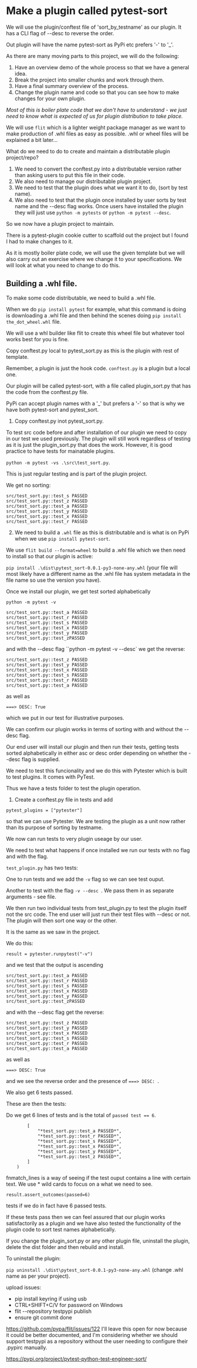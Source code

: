 # Make a plugin called pytest-sort

We will use the plugin/conftest file of 'sort_by_testname' as our plugin. It has a CLI flag of --desc to reverse the order.

Out plugin will have the name pytest-sort as PyPi etc prefers '-' to '_'.

As there are many moving parts to this project, we will do the following:

1. Have an overview demo of the whole process so that we have a general idea.
2. Break the project into smaller chunks and work through them.
3. Have a final summary overview of the process.
4. Change the plugin name and code so that you can see how to make changes for your own plugin.

  *Most of this is boiler plate code that we don't have to understand - we just need to know what is expected of us for plugin distribution to take place.*

We will use `flit` which is a lighter weight package manager as we want to make production of .whl files as easy as possible. .whl or wheel files will be explained a bit later...

What do we need to do to create and maintain a distributable plugin project/repo?

1. We need to convert the conftest.py into a distributable version rather than asking users to put this file in their code.
2. We also need to manage our distributable plugin project.
3. We need to test that the plugin does what we want it to do, (sort by test name).
4. We also need to test that the plugin once installed by user sorts by test name and the --desc flag works. Once users have installed the plugin they will just use `python -m pytests` or `python -m pytest --desc`.


So we now have a plugin project to maintain.

There is a pytest-plugin cookie cutter to scaffold out the project but I found I had to make changes to it.

As it is mostly boiler plate code, we will use the given template but we will also carry out an exercise where we change it to your specifications. We will look at what you need to change to do this.

## Building a .whl file.

To make some code distributable, we need to build a .whl file.

When we do `pip install pytest` for example, what this command is doing is downloading a .whl file and then behind the scenes doing `pip install the_dot_wheel.whl` file.

We will use a whl builder like flit to create this wheel file but whatever tool works best for you is fine.

Copy conftest.py local to pytest_sort.py as this is the plugin with rest of template. 

<!-- For Flit we need to add a version number in this file. (moved to pyproject.toml rather than dynamic). -->

Remember, a plugin is just the hook code. `conftest.py` is a plugin but a local one. 

Our plugin will be called pytest-sort, with a file called plugin_sort.py that has the code from the conftest.py file.

PyPi can accept plugin names with a '_' but prefers a '-' so that is why we have both pytest-sort and pytest_sort.

1. Copy conftest.py inot pytest_sort.py.

To test src code before and after installation of our plugin we need to copy in our test we used previously. The plugin will still work regardless of testing as it is just the plugin_sort.py that does the work. However, it is good practice to have tests for mainatable plugins.

`python -m pytest -vs .\src\test_sort.py`.

This is just regular testing and is part of the plugin project.

We get no sorting:
```
src/test_sort.py::test_s PASSED
src/test_sort.py::test_z PASSED
src/test_sort.py::test_a PASSED
src/test_sort.py::test_y PASSED
src/test_sort.py::test_x PASSED
src/test_sort.py::test_r PASSED
```
2. We need to build a `.whl` file as this is distributable and is what is on PyPi when we use `pip install pytest-sort`.

We use `flit build --format=wheel` to build a .whl file which we then need to install so that our plugin is active:

`pip install .\dist\pytest_sort-0.0.1-py3-none-any.whl` (your file will most likely have a different name as the .whl file has system metadata in the file name so use the version you have).

Once we install our plugin, we get test sorted alphabetically

`python -m pytest -v`

```
src/test_sort.py::test_a PASSED
src/test_sort.py::test_r PASSED
src/test_sort.py::test_s PASSED
src/test_sort.py::test_x PASSED
src/test_sort.py::test_y PASSED
src/test_sort.py::test_zPASSED
```
and with the --desc flag ``python -m pytest -v --desc` we get the reverse:

```
src/test_sort.py::test_z PASSED
src/test_sort.py::test_y PASSED
src/test_sort.py::test_x PASSED
src/test_sort.py::test_s PASSED
src/test_sort.py::test_r PASSED
src/test_sort.py::test_a PASSED
```
as well as 
```
===> DESC: True
```
which we put in our test for illustrative purposes.

We can confirm our plugin works in terms of sorting with and without the --desc flag.

Our end user will install our plugin and then run their tests, getting tests sorted alphabetically in either asc or desc order depending on whether the --desc flag is supplied.

We need to test this funcionality and we do this with Pytester which is built to test plugins. It comes with PyTest.

Thus we have a tests folder to test the plugin operation.

1. Create a conftest.py file in tests and add
```
pytest_plugins = ["pytester"]
```
so that we can use Pytester. We are testing the plugin as a unit now rather than its purpose of sorting by testname.

We now can run tests to very plugin useage by our user.

We need to test what happens if once installed we run our tests with no flag and with the flag.

`test_plugin.py` has two tests:

One to run tests and we add the `-v` flag so we can see test ouput.

Another to test with the flag `-v --desc `. We pass them in as separate arguments - see file.

We then run two individual tests from test_plugin.py to test the plugin itself not the src code. The end user will just run their test files with --desc or not. The plugin will then sort one way or the other.

It is the same as we saw in the project.

We do this:
```
result = pytester.runpytest("-v")
```
and we test that the output is ascending

```
src/test_sort.py::test_a PASSED
src/test_sort.py::test_r PASSED
src/test_sort.py::test_s PASSED
src/test_sort.py::test_x PASSED
src/test_sort.py::test_y PASSED
src/test_sort.py::test_zPASSED
```
and with the --desc flag get the reverse:

```
src/test_sort.py::test_z PASSED
src/test_sort.py::test_y PASSED
src/test_sort.py::test_x PASSED
src/test_sort.py::test_s PASSED
src/test_sort.py::test_r PASSED
src/test_sort.py::test_a PASSED
```

as well as 
```
===> DESC: True
```
and we see the reverse order and the presence of `===> DESC: `. 

We also get 6 tests passed.

These are then the tests:

Do we get 6 lines of tests and is the total of `passed test == 6`.

```    result.stdout.fnmatch_lines(
        [
            "*test_sort.py::test_a PASSED*",
            "*test_sort.py::test_r PASSED*",
            "*test_sort.py::test_s PASSED*",
            "*test_sort.py::test_x PASSED*",
            "*test_sort.py::test_y PASSED*",
            "*test_sort.py::test_z PASSED*",
        ]
    )
```
fnmatch_lines is a way of seeing if the test ouput contains a line with certain text. We use * wild cards to focus on a what we need to see.

```
result.assert_outcomes(passed=6)
```
tests if we do in fact have 6 passed tests.



If these tests pass then we can feel assured that our plugin works satisfactorily as a plugin and we have also tested the functionality of the plugin code to sort test names alphabetically.

If you change the plugin_sort.py or any other plugin file, uninstall the plugin, delete the dist folder and then rebuild and install.

To uninstall the plugin:

`pip uninstall .\dist\pytest_sort-0.0.1-py3-none-any.whl` (change .whl name as per your project).

upload issues:

- pip install keyring if using usb
- CTRL+SHIFT+C/V for password on Windows
- flit --repository testpypi publish
- ensure git commit done

https://github.com/pypa/flit/issues/122
I'll leave this open for now because it could be better documented, and I'm considering whether we should support testpypi as a repository without the user needing to configure their .pypirc manually.

https://pypi.org/project/pytest-python-test-engineer-sort/